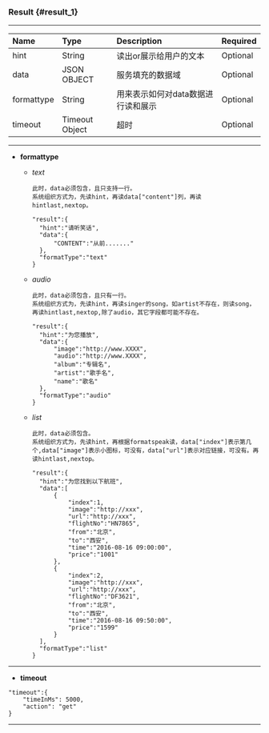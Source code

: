 ### Result {#result_1}

---

| Name | Type | Description | Required |
| :--- | :--- | :--- | :--- |
| hint | String | 读出or展示给用户的文本 | Optional |
| data | JSON OBJECT | 服务填充的数据域 | Optional |
| formattype | String | 用来表示如何对data数据进行读和展示 | Optional |
| timeout | Timeout Object | 超时 | Optional |

---

* **formattype**

  * _text_

    ```
    此时，data必须包含，且只支持一行。
    系统组织方式为，先读hint，再读data["content"]列，再读hintlast,nextop。

    "result":{
      "hint":"请听笑话",
      "data":{
          "CONTENT":"从前......."
      },
      "formatType":"text"
    }
    ```

  * _audio_

    ```
    此时，data必须包含，且只有一行。
    系统组织方式为，先读hint，再读singer的song，如artist不存在，则读song，再读hintlast,nextop,除了audio，其它字段都可能不存在。

    "result":{
      "hint":"为您播放",
      "data":{
          "image":"http://www.XXXX",
          "audio":"http://www.XXXX",
          "album":"专辑名",
          "artist":"歌手名",
          "name":"歌名"
      },
      "formatType":"audio"
    }
    ```

  * _list_

    ```
    此时，data必须包含。
    系统组织方式为，先读hint，再根据formatspeak读，data["index"]表示第几个,data["image"]表示小图标，可没有，data["url"]表示对应链接，可没有。再读hintlast,nextop。

    "result":{
      "hint":"为您找到以下航班",
      "data":[
          {
              "index":1,
              "image":"http://xxx",
              "url":"http://xxx",
              "flightNo":"HN7865",
              "from":"北京",
              "to":"西安",
              "time":"2016-08-16 09:00:00",
              "price":"1001"
          },
          {
              "index":2,
              "image":"http://xxx",
              "url":"http://xxx",
              "flightNo":"DF3621",
              "from":"北京",
              "to":"西安",
              "time":"2016-08-16 09:50:00",
              "price":"1599"
          }
      ],
      "formatType":"list"
    }
    ```

---

* **timeout**

```
"timeout":{
    "timeInMs": 5000,
    "action": "get"
}
```

---



